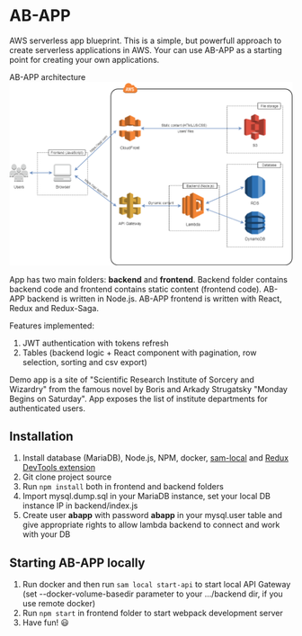 # AB-APP
AWS serverless app blueprint.
This is a simple, but powerfull approach to create serverless applications in AWS. Your can use AB-APP as a starting point for creating your own applications.

AB-APP architecture
![AB-APP architecture](architecture.png)

App has two main folders: **backend** and **frontend**. Backend folder contains backend code and frontend contains static content (frontend code). AB-APP backend is written in Node.js. AB-APP frontend is written with React, Redux and Redux-Saga.

Features implemented:
1. JWT authentication with tokens refresh
2. Tables (backend logic + React component with pagination, row selection, sorting and csv export)

Demo app is a site of "Scientific Research Institute of Sorcery and Wizardry" from the famous novel by Boris and Arkady Strugatsky "Monday Begins on Saturday". App exposes the list of institute departments for authenticated users.

## Installation
1. Install database (MariaDB), Node.js, NPM, docker, [sam-local](https://github.com/awslabs/aws-sam-local) and [Redux DevTools extension](https://github.com/zalmoxisus/redux-devtools-extension)
2. Git clone project source
3. Run `npm install` both in frontend and backend folders
4. Import mysql.dump.sql in your MariaDB instance, set your local DB instance IP in backend/index.js
5. Create user **abapp** with password **abapp** in your mysql.user table and give appropriate rights to allow lambda backend to connect and work with your DB

## Starting AB-APP locally
1. Run docker and then run `sam local start-api` to start local API Gateway (set --docker-volume-basedir parameter to your .../backend dir, if you use remote docker)
2. Run `npm start` in frontend folder to start webpack development server
3. Have fun! :smiley:
